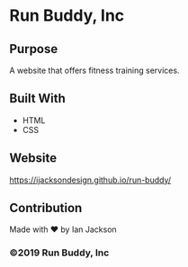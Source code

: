 # Run Buddy, Inc

## Purpose
A website that offers fitness training services. 

## Built With
* HTML
* CSS

## Website
https://ijacksondesign.github.io/run-buddy/

## Contribution
Made with ❤️ by Ian Jackson

### ©️2019 Run Buddy, Inc 
